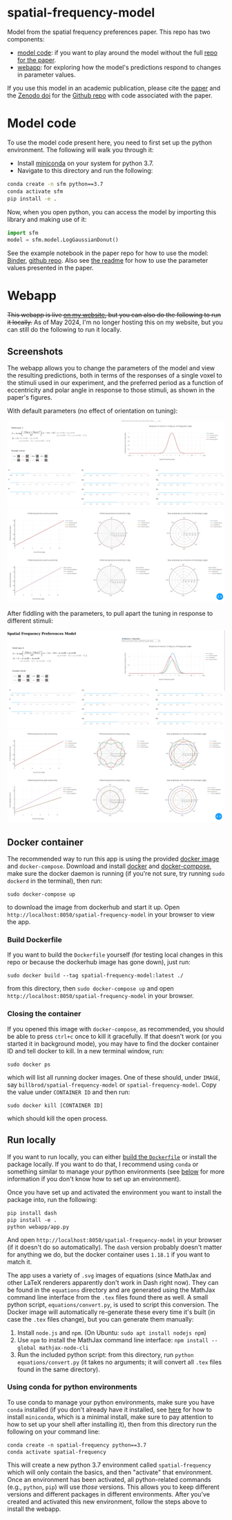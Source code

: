 # spatial-frequency-model

Model from the spatial frequency preferences paper. This repo has two
components: 
- [model code](#model-code): if you want to play around the model without the
  full [repo for the
  paper](https://github.com/billbrod/spatial-frequency-preferences).
- [webapp](#webapp): for exploring how the model's predictions respond to
  changes in parameter values.

If you use this model in an academic publication, please cite the [paper](https://doi.org/10.1101/2021.09.27.462032)
and the [Zenodo doi](https://zenodo.org/badge/latestdoi/98347660)
for the [Github repo](https://github.com/billbrod/spatial-frequency-preferences/tree/main)
with code associated with the paper.

# Model code

To use the model code present here, you need to first set up the python
environment. The following will walk you through it:

- Install [miniconda](https://docs.conda.io/en/latest/miniconda.html) on your
  system for python 3.7.
- Navigate to this directory and run the following:

``` sh
conda create -n sfm python==3.7
conda activate sfm
pip install -e .
```

Now, when you open python, you can access the model by importing this library
and making use of it:

``` python
import sfm
model = sfm.model.LogGaussianDonut()
```

See the example notebook in the paper repo for how to use the model:
[Binder](https://mybinder.org/v2/gh/billbrod/spatial-frequency-preferences/HEAD?filepath=notebooks),
[github repo](https://github.com/billbrod/spatial-frequency-preferences). Also
see [the
readme](https://github.com/billbrod/spatial-frequency-preferences#model-parameters)
for how to use the parameter values presented in the paper.

# Webapp 

~~This webapp is live [on my website](https://wfbroderick.com/spatial-frequency-model/), but you can also do the following to run it locally.~~ As of May 2024, I'm no longer hosting this on my website, but you can still do the following to run it locally.

## Screenshots

The webapp allows you to change the parameters of the model and view the resulting predictions, both in terms of the responses of a single voxel to the stimuli used in our experiment, and the preferred period as a function of eccentricity and polar angle in response to those stimuli, as shown in the paper's figures.

With default parameters (no effect of orientation on tuning):

![](assets/default-1.png)
![](assets/default-2.png)

After fiddling with the parameters, to pull apart the tuning in response to different stimuli:

![](assets/different-1.png)
![](assets/different-2.png)

## Docker container

The recommended way to run this app is using the provided [docker
image](https://hub.docker.com/r/billbrod/spatial-frequency-model) and
`docker-compose`. Download and install
[docker](https://docs.docker.com/engine/install/) and
[docker-compose](https://docs.docker.com/compose/install/), make sure the docker
daemon is running (if you're not sure, try running `sudo dockerd` in the
terminal), then run:

```
sudo docker-compose up
```

to download the image from dockerhub and start it up. Open
`http://localhost:8050/spatial-frequency-model` in your browser to view the app.

### Build Dockerfile

If you want to build the `Dockerfile` yourself (for testing local changes in
this repo or because the dockerhub image has gone down), just run:

```
sudo docker build --tag spatial-frequency-model:latest ./
```

from this directory, then `sudo docker-compose up` and open
`http://localhost:8050/spatial-frequency-model` in your browser.

### Closing the container

If you opened this image with `docker-compose`, as recommended, you should be
able to press `ctrl+c` once to kill it gracefully. If that doesn't work (or you
started it in background mode), you may have to find the docker container ID and
tell docker to kill. In a new terminal window, run:

```
sudo docker ps
```

which will list all running docker images. One of these should, under
`IMAGE`, say `billbrod/spatial-frequency-model` or
`spatial-frequency-model`. Copy the value under `CONTAINER ID` and
then run:

```
sudo docker kill [CONTAINER ID]
```

which should kill the open process.

## Run locally

If you want to run locally, you can either [build the
`Dockerfile`](#build-dockerfile) or install the package locally. If you want to
do that, I recommend using `conda` or something similar to manage your python
environments (see [below](#using-conda-for-python-environments) for more
information if you don't know how to set up an environment).

Once you have set up and activated the environment you want to install the
package into, run the following:

```
pip install dash
pip install -e .
python webapp/app.py
```

And open `http://localhost:8050/spatial-frequency-model` in your browser (if it
doesn't do so automatically). The `dash` version probably doesn't matter for
anything we do, but the docker container uses `1.18.1` if you want to match it.

The app uses a variety of `.svg` images of equations (since MathJax
and other LaTeX renderers apparently don't work in Dash right
now). They can be found in the `equations` directory and are generated
using the MathJax command line interface from the `.tex` files found
there as well. A small python script, `equations/convert.py`, is used
to script this conversion. The Docker image will automatically
re-generate these every time it's built (in case the `.tex` files
change), but you can generate them manually:

1. Install `node.js` and `npm`. (On Ubuntu: `sudo apt install nodejs
   npm`)
2. Use `npm` to install the MathJax command line interface: `npm
   install --global mathjax-node-cli`
3. Run the included python script: from this directory, run `python
   equations/convert.py` (it takes no arguments; it will convert all
   `.tex` files found in the same directory).

### Using conda for python environments

To use conda to manage your python environments, make sure you have `conda`
installed (if you don't already have it installed, see
[here](https://docs.conda.io/en/latest/miniconda.html) for how to install
`miniconda`, which is a minimal install, make sure to pay attention to how to
set up your shell after installing it), then from this directory run the
following on your command line:

```
conda create -n spatial-frequency python==3.7
conda activate spatial-frequency
```

This will create a new python 3.7 environment called `spatial-frequency` which
will only contain the basics, and then "activate" that environment. Once an
environment has been activated, all python-related commands (e.g., `python`,
`pip`) will use *those* versions. This allows you to keep different versions and
different packages in different environments. After you've created and activated
this new environment, follow the steps above to install the webapp.

